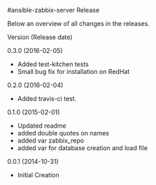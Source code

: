 #ansible-zabbix-server Release

Below an overview of all changes in the releases.

Version (Release date)

0.3.0   (2016-02-05)

  * Added test-kitchen tests
  * Small bug fix for installation on RedHat

0.2.0   (2016-02-04)

  * Added travis-ci test.

0.1.0   (2015-02-01)

   * Updated readme
   * added double quotes on names
   * added var zabbix_repo
   * added var for database creation and load file

0.0.1   (2014-10-31)

  * Initial Creation